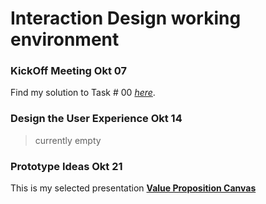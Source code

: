 # Interaction Design working environment

### KickOff Meeting Okt 07

Find my solution to Task # 00 [*here*](SWOT.md).

### Design the User Experience Okt 14

> currently empty 

### Prototype Ideas Okt 21

This is my selected presentation [**Value Proposition Canvas**](VPC.md)
